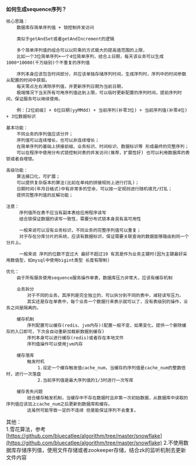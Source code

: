 **如何生成sequence序列？**

    核心思路：              
        数据库存简单序列值 + 锁控制并发访问
        
        类似于getAndSet或者getAndIncrement的逻辑
               
        多个简单序列值的组合可以以阶乘的方式极大的提高值范围的上限，
        比如一个3位简单序列+一个4位简单序列，结合上日期，每天该业务可以生成1000*10000(千万级别)个不重复的序列值
        
        序列本身应该包含时间部分，并应该单独存储序列时间，生成序列时，序列中的时间参数从配置的时间中获取。
        每天零点左右清除序列值，并更新序列日期为当前日期，
        极端情况下当天所有可用序列值达到上限，可以临时更新配置的序列时间，提前序列时间，保证服务可以继续使用。
        
        例：[2位前缀] + 6位日期(yyMMdd) + 当前序列(补零3位) + 当前序列值(补零4位) + 3位数据标识 
        
    基本功能：   
        不同业务的序列值应该分开；       
        序列值可以连续增长，也可以非连续增长；
        在简单序列的基础上拼接前缀、业务标识、时间标识、数据标识等 形成最终的完整序列；
        可以在程序中使用分布式锁控制对表的并发访问(推荐，扩展性好) 也可以利用数据库的表锁或者自增锁。
        
    高级功能：
        算法接口化，可扩展；
        可以提供复杂版本的算法(比如在单纯的拼接规则上进行打乱)；
        日期时间(年月日格式)中有非常多的空余，可以按一定规则进行随机填充/打乱；
        提供完整序列值的反解功能；
            
    注意：
         序列值所在表不应当有副本表给应用程序读写
         结合锁保证数据的读写一致性，需要分布式锁本身具有高可用性    
         
         一般来说可以没有业务标识，不同业务的完整序列值可以重复；
         对于存在分库分片的系统，应该有数据标识，保证需要关联查询的数据能够路由到同一个分片上。
         
         一般来说 序列的位数不宜过大 最好不超过19 有其是作为业务主键时(因为主键最好采用数值型，如mysql中使用bigint类型 长度有限制)
        
    优化：
        由于所有服务使用sequence服务操作单表，数据库压力非常大，应该有缓存机制
        
        业务拆分
            对于不同的业务，其序列是完全独立的，可以拆分到不同的表中，减轻读写压力。
            其实还是存在单表中，每个业务一个数据行来表示就可以了，没有表级别的操作，业务之间是隔离的。
    
        缓存机制
            序列配置可以缓存(redis、jvm内存)(配置一般不变，如果变化，提供一个删除缓存的入口即可，下次会自动重新加载新数据到缓存)
            序列本身可以进行缓存(redis)或者存在本地文件
            序列值操作可以使用jvm内存
            
        缓存落库
            触发时机
                1.设定一个缓存触发值cache_num，当缓存的序列值是cache_num的整数倍时，进行一次落盘
                2.当前序列值是最大序列值的1/3时进行一次写库
            
        缓存丢失问题        
            结合缓存触发机制，当缓存中不存在数据时且非第一次初始数据，从数据库中读取的序列值应该加上cache_num之后更新到数据库和缓存。
            这虽然可能导致一定的不连续 但是能保证序列不会重复。
            
   其他：  
        1.雪花算法，参考[https://github.com/bluecatlee/algorithm/tree/master/snowflake](https://github.com/bluecatlee/algorithm/tree/master/snowflake)
        2.不使用数据库存储序列值，使用文件存储或者zookeeper存储，结合zk的监听机制去更新文件内容       